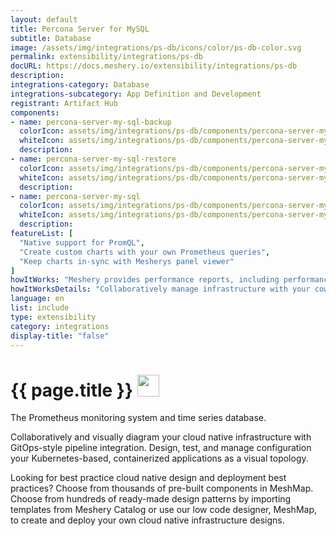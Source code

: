 ```yaml
---
layout: default
title: Percona Server for MySQL
subtitle: Database
image: /assets/img/integrations/ps-db/icons/color/ps-db-color.svg
permalink: extensibility/integrations/ps-db
docURL: https://docs.meshery.io/extensibility/integrations/ps-db
description: 
integrations-category: Database
integrations-subcategory: App Definition and Development
registrant: Artifact Hub
components: 
- name: percona-server-my-sql-backup
  colorIcon: assets/img/integrations/ps-db/components/percona-server-my-sql-backup/icons/color/percona-server-my-sql-backup-color.svg
  whiteIcon: assets/img/integrations/ps-db/components/percona-server-my-sql-backup/icons/white/percona-server-my-sql-backup-white.svg
  description: 
- name: percona-server-my-sql-restore
  colorIcon: assets/img/integrations/ps-db/components/percona-server-my-sql-restore/icons/color/percona-server-my-sql-restore-color.svg
  whiteIcon: assets/img/integrations/ps-db/components/percona-server-my-sql-restore/icons/white/percona-server-my-sql-restore-white.svg
  description: 
- name: percona-server-my-sql
  colorIcon: assets/img/integrations/ps-db/components/percona-server-my-sql/icons/color/percona-server-my-sql-color.svg
  whiteIcon: assets/img/integrations/ps-db/components/percona-server-my-sql/icons/white/percona-server-my-sql-white.svg
  description: 
featureList: [
  "Native support for PromQL",
  "Create custom charts with your own Prometheus queries",
  "Keep charts in-sync with Mesherys panel viewer"
]
howItWorks: "Meshery provides performance reports, including performance test results, node resource metrics etc. so that operators may easily understand the overhead of their infrastructure, control and data planes in context of the overhead incurred on nodes running within the cluster. In order to generate performance test reports of infrastructure and their workloads, Meshery uses Grafana and/or Prometheus as visualization and metrics systems, respectively. This guide outlines the requirements necessary for Meshery to connect to these systems. The steps may vary depending upon the infrastructure and its configuration."
howItWorksDetails: "Collaboratively manage infrastructure with your coworkers synchronously sharing the same designs."
language: en
list: include
type: extensibility
category: integrations
display-title: "false"
---
```

<h1>{{ page.title }} <img src="{{ page.image }}" style="width: 35px; height: 35px;" /></h1>

<p>
The Prometheus monitoring system and time series database.
</p>
<p>
    Collaboratively and visually diagram your cloud native infrastructure with GitOps-style pipeline integration. Design, test, and manage configuration your Kubernetes-based, containerized applications as a visual topology.
</p>
<p>
    Looking for best practice cloud native design and deployment best practices? Choose from thousands of pre-built components in MeshMap. Choose from hundreds of ready-made design patterns by importing templates from Meshery Catalog or use our low code designer, MeshMap, to create and deploy your own cloud native infrastructure designs.
</p>
